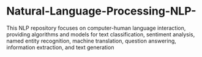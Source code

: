 # Natural-Language-Processing-NLP-
This NLP repository focuses on computer-human language interaction, providing algorithms and models for text classification, sentiment analysis, named entity recognition, machine translation, question answering, information extraction, and text generation 
